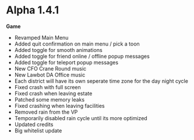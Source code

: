 Alpha 1.4.1
=======
**Game**
- Revamped Main Menu
- Added quit confirmation on main menu / pick a toon
- Added toggle for smooth animations
- Added toggle for friend online / offline popup messages
- Added toggle for teleport popup messages
- New CFO Crane Round music
- New Lawbot DA Office music
- Each district will have its own seperate time zone for the day night cycle
- Fixed crash with full screen
- Fixed crash when leaving estate
- Patched some memory leaks
- Fixed crashing when leaving facilities
- Removed rain from the VP
- Temporarily disabled rain cycle until its more optimized
- Updated credits
- Big whitelist update
